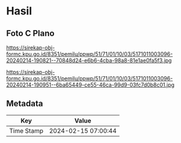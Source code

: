 # Hasil

## Foto C Plano

https://sirekap-obj-formc.kpu.go.id/8351/pemilu/ppwp/51/71/01/10/03/5171011003096-20240214-190821--70848d24-e6b6-4cba-98a8-81e1ae0fa5f3.jpg

https://sirekap-obj-formc.kpu.go.id/8351/pemilu/ppwp/51/71/01/10/03/5171011003096-20240214-190951--6ba65449-ce55-46ca-99d9-03fc7d0b8c01.jpg


## Metadata

| Key        | Value               |
| ---------- | ------------------- |
| Time Stamp | 2024-02-15 07:00:44 |



